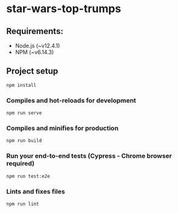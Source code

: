 # star-wars-top-trumps

## Requirements:
- Node.js (~v12.4.1)
- NPM (~v6.14.3)

## Project setup
```
npm install
```

### Compiles and hot-reloads for development
```
npm run serve
```

### Compiles and minifies for production
```
npm run build
```

### Run your end-to-end tests (Cypress - Chrome browser required)
```
npm run test:e2e
```

### Lints and fixes files
```
npm run lint
```

